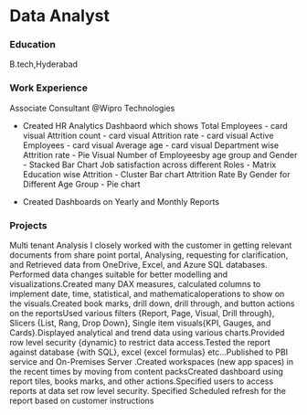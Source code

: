 # Data Analyst

### Education
B.tech,Hyderabad   

### Work Experience
Associate Consultant @Wipro Technologies
- Created HR Analytics Dashbaord which shows
 Total Employees - card visual
 Attrition count - card visual
 Attrition rate  - card visual
 Active Employees - card visual
 Average age      - card visual
 Department wise Attrition rate - Pie Visual 
 Number of Employeesby age group and Gender - Stacked Bar Chart 
 Job satisfaction across different Roles - Matrix
 Education wise Attrition - Cluster Bar chart
 Attrition Rate By Gender for Different Age Group - Pie chart

- Created Dashboards on Yearly and Monthly Reports

### Projects
Multi tenant Analysis
I closely worked with the customer in getting relevant documents from share point portal,
Analysing, requesting for clarification, and Retrieved data from OneDrive, Excel, and Azure SQL databases.
Performed data changes suitable for better modelling and visualizations.Created many DAX measures, calculated columns to implement date, time, statistical, and mathematicaloperations to show on the visuals.Created book marks, drill down, drill through, and button actions on the reportsUsed various filters {Report, Page, Visual, Drill through}, Slicers {List, Rang, Drop Down}, Single item visuals{KPI, Gauges, and Cards}.Displayed analytical and trend data using various charts.Provided row level security {dynamic} to restrict data access.Tested the report against database {with SQL}, excel {excel formulas} etc...Published to PBI service and On-Premises Server .Created workspaces (new app spaces) in the recent times by moving from content packsCreated dashboard using report tiles, books marks, and other actions.Specified users to access reports at data set row level security. Specified Scheduled refresh for the report based on customer instructions
